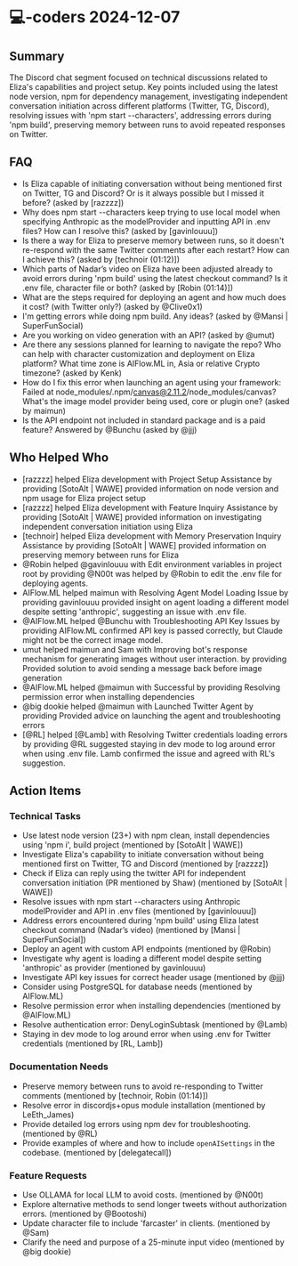 # 💻-coders 2024-12-07

## Summary

The Discord chat segment focused on technical discussions related to Eliza's capabilities and project setup. Key points included using the latest node version, npm for dependency management, investigating independent conversation initiation across different platforms (Twitter, TG, Discord), resolving issues with 'npm start --characters', addressing errors during 'npm build', preserving memory between runs to avoid repeated responses on Twitter.

## FAQ

- Is Eliza capable of initiating conversation without being mentioned first on Twitter, TG and Discord? Or is it always possible but I missed it before? (asked by [razzzz])
- Why does npm start --characters keep trying to use local model when specifying Anthropic as the modelProvider and inputting API in .env files? How can I resolve this? (asked by [gavinlouuu])
- Is there a way for Eliza to preserve memory between runs, so it doesn't re-respond with the same Twitter comments after each restart? How can I achieve this? (asked by [technoir (01:12)])
- Which parts of Nadar’s video on Eliza have been adjusted already to avoid errors during 'npm build' using the latest checkout command? Is it .env file, character file or both? (asked by [Robin (01:14)])
- What are the steps required for deploying an agent and how much does it cost? (with Twitter only?) (asked by @Clive0x1)
- I'm getting errors while doing npm build. Any ideas? (asked by @Mansi | SuperFunSocial)
- Are you working on video generation with an API? (asked by @umut)
- Are there any sessions planned for learning to navigate the repo? Who can help with character customization and deployment on Eliza platform? What time zone is AIFlow.ML in, Asia or relative Crypto timezone? (asked by Kenk)
- How do I fix this error when launching an agent using your framework: Failed at node_modules/.npm/canvas@2.11.2/node_modules/canvas? What's the image model provider being used, core or plugin one? (asked by maimun)
- Is the API endpoint not included in standard package and is a paid feature? Answered by @Bunchu (asked by @jjj)

## Who Helped Who

- [razzzz] helped Eliza development with Project Setup Assistance by providing [SotoAlt | WAWE] provided information on node version and npm usage for Eliza project setup
- [razzzz] helped Eliza development with Feature Inquiry Assistance by providing [SotoAlt | WAWE] provided information on investigating independent conversation initiation using Eliza
- [technoir] helped Eliza development with Memory Preservation Inquiry Assistance by providing [SotoAlt | WAWE] provided information on preserving memory between runs for Eliza
- @Robin helped @gavinlouuu with Edit environment variables in project root by providing @N00t was helped by @Robin to edit the .env file for deploying agents.
- AIFlow.ML helped maimun with Resolving Agent Model Loading Issue by providing gavinlouuu provided insight on agent loading a different model despite setting 'anthropic', suggesting an issue with .env file.
- @AIFlow.ML helped @Bunchu with Troubleshooting API Key Issues by providing AIFlow.ML confirmed API key is passed correctly, but Claude might not be the correct image model.
- umut helped maimun and Sam with Improving bot's response mechanism for generating images without user interaction. by providing Provided solution to avoid sending a message back before image generation
- @AIFlow.ML helped @maimun with Successful by providing Resolving permission error when installing dependencies
- @big dookie helped @maimun with Launched Twitter Agent by providing Provided advice on launching the agent and troubleshooting errors
- [@RL] helped [@Lamb] with Resolving Twitter credentials loading errors by providing @RL suggested staying in dev mode to log around error when using .env file. Lamb confirmed the issue and agreed with RL's suggestion.

## Action Items

### Technical Tasks

- Use latest node version (23+) with npm clean, install dependencies using 'npm i', build project (mentioned by [SotoAlt | WAWE])
- Investigate Eliza's capability to initiate conversation without being mentioned first on Twitter, TG and Discord (mentioned by [razzzz])
- Check if Eliza can reply using the twitter API for independent conversation initiation (PR mentioned by Shaw) (mentioned by [SotoAlt | WAWE])
- Resolve issues with npm start --characters using Anthropic modelProvider and API in .env files (mentioned by [gavinlouuu])
- Address errors encountered during 'npm build' using Eliza latest checkout command (Nadar’s video) (mentioned by [Mansi | SuperFunSocial])
- Deploy an agent with custom API endpoints (mentioned by @Robin)
- Investigate why agent is loading a different model despite setting 'anthropic' as provider (mentioned by gavinlouuu)
- Investigate API key issues for correct header usage (mentioned by @jjj)
- Consider using PostgreSQL for database needs (mentioned by AIFlow.ML)
- Resolve permission error when installing dependencies (mentioned by @AIFlow.ML)
- Resolve authentication error: DenyLoginSubtask (mentioned by @Lamb)
- Staying in dev mode to log around error when using .env for Twitter credentials (mentioned by [RL, Lamb])

### Documentation Needs

- Preserve memory between runs to avoid re-responding to Twitter comments (mentioned by [technoir, Robin (01:14)])
- Resolve error in discordjs+opus module installation (mentioned by LeEth_James)
- Provide detailed log errors using npm dev for troubleshooting. (mentioned by @RL)
- Provide examples of where and how to include `openAISettings` in the codebase. (mentioned by [delegatecall])

### Feature Requests

- Use OLLAMA for local LLM to avoid costs. (mentioned by @N00t)
- Explore alternative methods to send longer tweets without authorization errors. (mentioned by @Bootoshi)
- Update character file to include 'farcaster' in clients. (mentioned by @Sam)
- Clarify the need and purpose of a 25-minute input video (mentioned by @big dookie)

